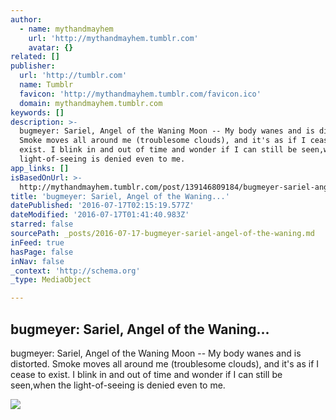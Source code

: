 ```yaml
---
author:
  - name: mythandmayhem
    url: 'http://mythandmayhem.tumblr.com'
    avatar: {}
related: []
publisher:
  url: 'http://tumblr.com'
  name: Tumblr
  favicon: 'http://mythandmayhem.tumblr.com/favicon.ico'
  domain: mythandmayhem.tumblr.com
keywords: []
description: >-
  bugmeyer: Sariel, Angel of the Waning Moon -- My body wanes and is distorted.
  Smoke moves all around me (troublesome clouds), and it's as if I cease to
  exist. I blink in and out of time and wonder if I can still be seen,when the
  light-of-seeing is denied even to me.
app_links: []
isBasedOnUrl: >-
  http://mythandmayhem.tumblr.com/post/139146809184/bugmeyer-sariel-angel-of-the-waning-moon
title: 'bugmeyer: Sariel, Angel of the Waning...'
datePublished: '2016-07-17T02:15:19.577Z'
dateModified: '2016-07-17T01:41:40.983Z'
starred: false
sourcePath: _posts/2016-07-17-bugmeyer-sariel-angel-of-the-waning.md
inFeed: true
hasPage: false
inNav: false
_context: 'http://schema.org'
_type: MediaObject

---
```

<article style=""><h1>bugmeyer: Sariel, Angel of the Waning...</h1><p>bugmeyer: Sariel, Angel of the Waning Moon -- My body wanes and is distorted. Smoke moves all around me (troublesome clouds), and it's as if I cease to exist. I blink in and out of time and wonder if I can still be seen,when the light-of-seeing is denied even to me.</p><img src="http://66.media.tumblr.com/fd14195ec8c789451ecc6380f97e937a/tumblr_o2174sE7s11sucxmto1_1280.jpg" /></article>